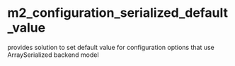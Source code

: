 # m2_configuration_serialized_default_value
provides solution to set default value for configuration options that use ArraySerialized backend model
